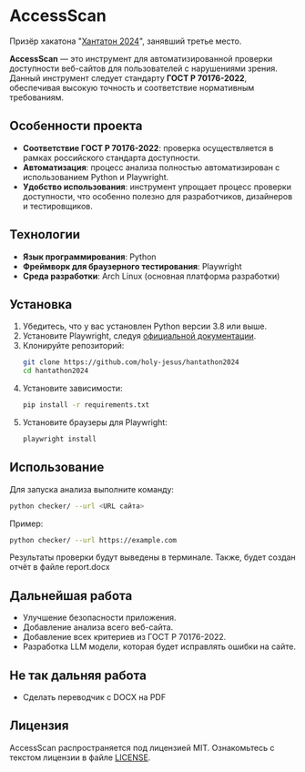 # AccessScan

Призёр хакатона "[Хантатон 2024](https://hackathon.uriit.ru/2024/)", занявший третье место.

**AccessScan** — это инструмент для автоматизированной проверки доступности веб-сайтов для пользователей с нарушениями зрения. Данный инструмент следует стандарту **ГОСТ Р 70176-2022**, обеспечивая высокую точность и соответствие нормативным требованиям.

## Особенности проекта

- **Соответствие ГОСТ Р 70176-2022**: проверка осуществляется в рамках российского стандарта доступности.
- **Автоматизация**: процесс анализа полностью автоматизирован с использованием Python и Playwright.
- **Удобство использования**: инструмент упрощает процесс проверки доступности, что особенно полезно для разработчиков, дизайнеров и тестировщиков.

## Технологии

- **Язык программирования**: Python
- **Фреймворк для браузерного тестирования**: Playwright
- **Среда разработки**: Arch Linux (основная платформа разработки)

## Установка

1. Убедитесь, что у вас установлен Python версии 3.8 или выше.
2. Установите Playwright, следуя [официальной документации](https://playwright.dev/python/docs/intro).
3. Клонируйте репозиторий:
   ```bash
   git clone https://github.com/holy-jesus/hantathon2024
   cd hantathon2024
   ```
4. Установите зависимости:
   ```bash
   pip install -r requirements.txt
   ```
5. Установите браузеры для Playwright:
   ```bash
   playwright install
   ```

## Использование

Для запуска анализа выполните команду:

```bash
python checker/ --url <URL сайта>
```

Пример:

```bash
python checker/ --url https://example.com
```

Результаты проверки будут выведены в терминале. Также, будет создан отчёт в файле report.docx

## Дальнейшая работа

- Улучшение безопасности приложения.
- Добавление анализа всего веб-сайта.
- Добавление всех критериев из ГОСТ Р 70176-2022.
- Разработка LLM модели, которая будет исправлять ошибки на сайте.

## Не так дальняя работа

- Сделать переводчик с DOCX на PDF

## Лицензия

AccessScan распространяется под лицензией MIT. Ознакомьтесь с текстом лицензии в файле [LICENSE](LICENSE.md).
